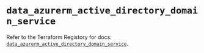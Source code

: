 # `data_azurerm_active_directory_domain_service`

Refer to the Terraform Registory for docs: [`data_azurerm_active_directory_domain_service`](https://www.terraform.io/docs/providers/azurerm/d/active_directory_domain_service).
